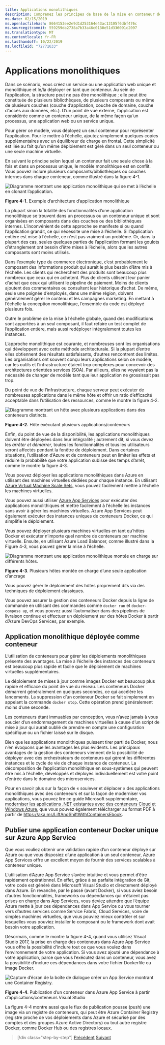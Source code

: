 ```yaml
---
title: Applications monolithiques
description: Comprenez les principes de base de la mise en conteneur des applications monolithiques.
ms.date: 02/15/2019
ms.openlocfilehash: 8664153ee2e9d1d253164e43ac13105f6dbf476c
ms.sourcegitcommit: 559259da2738a7b33a46c0130e51d336091c2097
ms.translationtype: MT
ms.contentlocale: fr-FR
ms.lasthandoff: 10/22/2019
ms.locfileid: "72771033"
---
```

# <a name="monolithic-applications"></a>Applications monolithiques

Dans ce scénario, vous créez un service ou une application web unique et monolithique et le/la déployer en tant que conteneur. Au sein de l’application, la structure peut ne pas être monolithique ; elle peut être constituée de plusieurs bibliothèques, de plusieurs composants ou même de plusieurs couches (couche d’application, couche de domaine, couche d’accès aux données, etc.). D’un point de vue externe, l’application est considérée comme un conteneur unique, de la même façon qu’un processus, une application web ou un service unique.

Pour gérer ce modèle, vous déployez un seul conteneur pour représenter l’application. Pour le mettre à l’échelle, ajoutez simplement quelques copies supplémentaires avec un équilibreur de charge en frontal. Cette simplicité est liée au fait qu’un même déploiement est géré dans un seul conteneur ou une seule machine virtuelle.

En suivant le principe selon lequel un conteneur fait une seule chose à la fois et dans un processus unique, le modèle monolithique est en conflit. Vous pouvez inclure plusieurs composants/bibliothèques ou couches internes dans chaque conteneur, comme illustré dans la figure 4-1.

![Diagramme montrant une application monolithique qui se met à l’échelle en clonant l’application.](./media/monolithic-applications/monolithic-application-architecture-example.png)

**Figure 4-1.** Exemple d’architecture d’application monolithique

La plupart sinon la totalité des fonctionnalités d’une application monolithique se trouvent dans un processus ou un conteneur unique et sont organisées en composants dans des couches ou des bibliothèques internes. L’inconvénient de cette approche se manifeste si ou quand l’application grandit, ce qui nécessite une mise à l’échelle. Si l’application entière est mise à l’échelle, ce n’est pas vraiment un problème. Or, dans la plupart des cas, seules quelques parties de l’application formant les goulots d’étranglement ont besoin d’être mises à l’échelle, alors que les autres composants sont moins utilisés.

Dans l’exemple type du commerce électronique, c’est probablement le composant des informations produit qui aurait le plus besoin d’être mis à l’échelle. Les clients qui recherchent des produits sont beaucoup plus nombreux que ceux qui en achètent. Plus de clients utilisent leur panier d’achat que ceux qui utilisent le pipeline de paiement. Moins de clients ajoutent des commentaires ou consultent leur historique d’achat. De même, seule une poignée d’employés, dans une même région, doivent généralement gérer le contenu et les campagnes marketing. En mettant à l’échelle la conception monolithique, l’ensemble du code est déployé plusieurs fois.

Outre le problème de la mise à l’échelle globale, quand des modifications sont apportées à un seul composant, il faut refaire un test complet de l’application entière, mais aussi redéployer intégralement toutes les instances.

L’approche monolithique est courante, et nombreuses sont les organisations qui développent avec cette méthode architecturale. Si la plupart d’entre elles obtiennent des résultats satisfaisants, d’autres rencontrent des limites. Les organisations ont souvent conçu leurs applications selon ce modèle, car les outils et l’infrastructure étaient trop complexes pour concevoir des architectures orientées services (SOA). Par ailleurs, elles ne voyaient pas la nécessité de changer de modèle tant que leur application ne grossissait pas trop.

Du point de vue de l’infrastructure, chaque serveur peut exécuter de nombreuses applications dans le même hôte et offrir un ratio d’efficacité acceptable dans l’utilisation des ressources, comme le montre la figure 4-2.

![Diagramme montrant un hôte avec plusieurs applications dans des conteneurs distincts.](./media/monolithic-applications/host-with-multiple-apps-containers.png)

**Figure 4-2.** Hôte exécutant plusieurs applications/conteneurs

Enfin, du point de vue de la disponibilité, les applications monolithiques doivent être déployées dans leur intégralité ; autrement dit, si vous devez les *arrêter et démarrer*, toutes les fonctionnalités et tous les utilisateurs seront affectés pendant la fenêtre de déploiement. Dans certaines situations, l’utilisation d’Azure et de conteneurs peut en limiter les effets et réduire la probabilité que votre application subisse des temps d’arrêt, comme le montre la figure 4-3.

Vous pouvez déployer les applications monolithiques dans Azure en utilisant des machines virtuelles dédiées pour chaque instance. En utilisant [Azure Virtual Machine Scale Sets](https://docs.microsoft.com/azure/virtual-machine-scale-sets/), vous pouvez facilement mettre à l’échelle les machines virtuelles.

Vous pouvez aussi utiliser [Azure App Services](https://azure.microsoft.com/services/app-service/) pour exécuter des applications monolithiques et mettre facilement à l’échelle les instances sans avoir à gérer les machines virtuelles. Azure App Services peut également exécuter des instances uniques de conteneurs Docker, ce qui simplifie le déploiement.

Vous pouvez déployer plusieurs machines virtuelles en tant qu’hôtes Docker et exécuter n’importe quel nombre de conteneurs par machine virtuelle. Ensuite, en utilisant Azure Load Balancer, comme illustré dans la Figure 4-3, vous pouvez gérer la mise à l’échelle.

![Diagramme montrant une application monolithique montée en charge sur différents hôtes.](./media/monolithic-applications/multiple-hosts-from-single-docker-container.png)

**Figure 4-3**. Plusieurs hôtes montée en charge d’une seule application d’ancrage

Vous pouvez gérer le déploiement des hôtes proprement dits via des techniques de déploiement classiques.

Vous pouvez assurer la gestion des conteneurs Docker depuis la ligne de commande en utilisant des commandes comme `docker run` et `docker-compose up`, et vous pouvez aussi l’automatiser dans des pipelines de livraison continue et effectuer un déploiement sur des hôtes Docker à partir d’Azure DevOps Services, par exemple.

## <a name="monolithic-application-deployed-as-a-container"></a>Application monolithique déployée comme conteneur

L’utilisation de conteneurs pour gérer les déploiements monolithiques présente des avantages. La mise à l’échelle des instances des conteneurs est beaucoup plus rapide et facile que le déploiement de machines virtuelles supplémentaires.

Le déploiement de mises à jour comme images Docker est beaucoup plus rapide et efficace du point de vue du réseau. Les conteneurs Docker démarrent généralement en quelques secondes, ce qui accélère les lancements. La suppression d’un conteneur Docker se fait simplement en appelant la commande `docker stop`. Cette opération prend généralement moins d’une seconde.

Les conteneurs étant immuables par conception, vous n’avez jamais à vous soucier d’un endommagement de machines virtuelles à cause d’un script de mise à jour qui aurait oublié de prendre en compte une configuration spécifique ou un fichier laissé sur le disque.

Bien que les applications monolithiques puissent tirer parti de Docker, nous n’en évoquons que les avantages les plus évidents. Les principaux avantages de la gestion des conteneurs viennent de la possibilité de déployer avec des orchestrateurs de conteneurs qui gèrent les différentes instances et le cycle de vie de chaque instance de conteneur. La décomposition de l’application monolithique en sous-systèmes qui peuvent être mis à l’échelle, développés et déployés individuellement est votre point d’entrée dans le domaine des microservices.

Pour en savoir plus sur la façon de « soulever et déplacer » des applications monolithiques avec des conteneurs et sur la façon de moderniser vos applications, vous pouvez lire ce guide Microsoft supplémentaire, [moderniser les applications .NET existantes avec des conteneurs Cloud et Windows Azure](../../modernize-with-azure-containers/index.md), que vous pouvez également télécharger au format PDF à partir de <https://aka.ms/LiftAndShiftWithContainersEbook>.

## <a name="publish-a-single-docker-container-app-to-azure-app-service"></a>Publier une application conteneur Docker unique sur Azure App Service

Que vous vouliez obtenir une validation rapide d’un conteneur déployé sur Azure ou que vous disposiez d’une application à un seul conteneur, Azure App Services offre un excellent moyen de fournir des services scalables à conteneur unique.

L’utilisation d’Azure App Service s’avère intuitive et vous permet d’être rapidement opérationnel. En effet, grâce à sa parfaite intégration de Git, votre code est généré dans Microsoft Visual Studio et directement déployé dans Azure. En revanche, par le passé (avant Docker), si vous aviez besoin d’autres fonctionnalités, frameworks ou dépendances qui n’étaient pas prises en charge dans App Services, vous deviez attendre que l’équipe Azure mette à jour ces dépendances dans App Service ou vous tourner vers d’autres services comme Service Fabric, Cloud Services, voire de simples machines virtuelles, que vous pouviez mieux contrôler et sur lesquelles vous pouviez installer le composant ou le framework dont avait besoin votre application.

Désormais, comme le montre la figure 4-4, quand vous utilisez Visual Studio 2017, la prise en charge des conteneurs dans Azure App Service vous offre la possibilité d’inclure tout ce que vous voulez dans l’environnement de votre application. Si vous avez ajouté une dépendance à votre application, parce que vous l’exécutez dans un conteneur, vous avez la possibilité d’inclure ces dépendances dans votre fichier Dockerfile ou image Docker.

![Capture d’écran de la boîte de dialogue créer un App Service montrant une Container Registry.](./media/monolithic-applications/publish-azure-app-service-container.png)

**Figure 4-4**. Publication d’un conteneur dans Azure App Service à partir d’applications/conteneurs Visual Studio

La figure 4-4 montre aussi que le flux de publication pousse (push) une image via un registre de conteneurs, qui peut être Azure Container Registry (registre proche de vos déploiements dans Azure et sécurisé par des comptes et des groupes Azure Active Directory) ou tout autre registre Docker, comme Docker Hub ou des registres locaux.

>[!div class="step-by-step"]
>[Précédent](common-container-design-principles.md)
>[Suivant](state-and-data-in-docker-applications.md)

